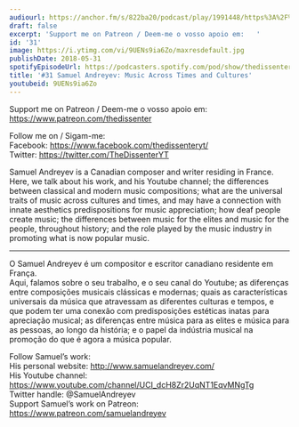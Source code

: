 ```yaml
---
audiourl: https://anchor.fm/s/822ba20/podcast/play/1991448/https%3A%2F%2Fd3ctxlq1ktw2nl.cloudfront.net%2Fproduction%2F2018-11-27%2F7600426-44100-2-07847433e13ab.mp3
draft: false
excerpt: 'Support me on Patreon / Deem-me o vosso apoio em:   '
id: '31'
image: https://i.ytimg.com/vi/9UENs9ia6Zo/maxresdefault.jpg
publishDate: 2018-05-31
spotifyEpisodeUrl: https://podcasters.spotify.com/pod/show/thedissenter/episodes/31-Samuel-Andreyev-Music-Across-Times-and-Cultures-e2r9ao
title: '#31 Samuel Andreyev: Music Across Times and Cultures'
youtubeid: 9UENs9ia6Zo
---
```

<div class="timelinks">

Support me on Patreon / Deem-me o vosso apoio em:   
https://www.patreon.com/thedissenter

Follow me on / Sigam-me:  
Facebook: https://www.facebook.com/thedissenteryt/  
Twitter: https://twitter.com/TheDissenterYT

Samuel Andreyev is a Canadian composer and writer residing in France.  
Here, we talk about his work, and his Youtube channel; the differences between classical and modern music compositions; what are the universal traits of music across cultures and times, and may have a connection with innate aesthetics predispositions for music appreciation; how deaf people create music; the differences between music for the elites and music for the people, throughout history; and the role played by the music industry in promoting what is now popular music. 

---

O Samuel Andreyev é um compositor e escritor canadiano residente em França.  
Aqui, falamos sobre o seu trabalho, e o seu canal do Youtube; as diferenças entre composições musicais clássicas e modernas; quais as características universais da música que atravessam as diferentes culturas e tempos, e que podem ter uma conexão com predisposições estéticas inatas para apreciação musical; as diferenças entre música para as elites e música para as pessoas, ao longo da história; e o papel da indústria musical na promoção do que é agora a música popular.

Follow Samuel’s work:  
His personal website: http://www.samuelandreyev.com/  
His Youtube channel: https://www.youtube.com/channel/UCI_dcH8Zr2UqNT1EqvMNgTg  
Twitter handle: @SamuelAndreyev  
Support Samuel’s work on Patreon: https://www.patreon.com/samuelandreyev</div>


